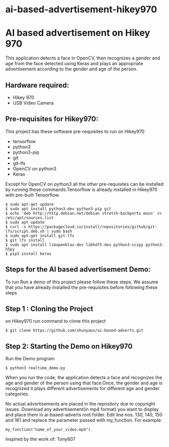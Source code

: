 # ai-based-advertisement-hikey970

AI based advertisement on Hikey 970
====================================
This application detects a face in OpenCV, then recognizes a gender and age from the face detected using Keras and plays an appropriate advertisement according to the gender and age of the person.

Hardware required:
------------------

  * Hikey 970
  * USB Video Camera

Pre-requisites for Hikey970:
----------------------------
This project has these software pre-requisites to run on Hikey970

  * tensorflow
  * python3
  * python3-pip
  * git
  * git-lfs
  * OpenCV on python3
  * Keras
  
Except for OpenCV on python3 all the other pre-requisites can be installed by running these commands.Tensorflow is already installed in Hikey970 with pre-built Tensorflow.

```
$ sudo apt-get update
$ sudo apt install python3-dev python3-pip git
$ echo 'deb http://http.debian.net/debian stretch-backports main' >> /etc/apt/sources.list
$ sudo apt update
$ curl -s https://packagecloud.io/install/repositories/github/git-lfs/script.deb.sh | sudo bash
$ sudo apt-get install git-lfs
$ git lfs install
$ sudo apt install libopenblas-dev libhdf5-dev python3-scipy python3-h5py
$ pip3 install keras

```

Steps for the AI based advertisement Demo:
-------------------------------------------
To run Run a demo of this project please follow these steps.
We assume that you have already installed the pre-requisites before following these steps

Step 1 : Cloning the Project
----------------------------
on Hikey970 run command to clone this project
```
$ git clone https://github.com/shunyaos/ai-based-adverts.git
```
Step 2: Starting the Demo on Hikey970
-------------------------------------
Run the Demo program
```
$ python3 realtime_demo.py
```
When you run the code, the application detects a face and recognizes the age and gender of the person using that face.Once, the gender and age is recognized it plays different advertisements for different age and gender categories. 

No actual advertisements are placed in the repository due to copyright issues. Download any advertisement(in mp4 format) you want to display and place them in ai-based-adverts root folder. Edit line nos. 130, 140, 150 and 161 and replace the parameter passed with my_function.
For example:  
```
my_function("name_of_your_video.mp4")
```

Inspired by the work of: Tony607
